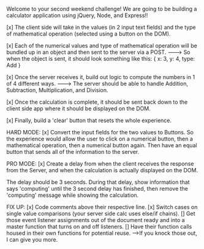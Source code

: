 Welcome to your second weekend challenge! We are going to be building a calculator application using jQuery, Node, and Express!!

[x] The client side will take in the values (in 2 input text fields) and the type of mathematical operation (selected using a button on the DOM).

[x] Each of the numerical values and type of mathematical operation will be bundled up in an object and then sent to the server via a POST.
    ---> So when the object is sent, it should look something like this: { x: 3, y: 4, type: Add }

[x] Once the server receives it, build out logic to compute the numbers in 1 of 4 different ways.
    ---> The server should be able to handle Addition, Subtraction, Multiplication, and Division.

[x] Once the calculation is complete, it should be sent back down to the client side app where it should be displayed on the DOM.

[x] Finally, build a 'clear' button that resets the whole experience.


HARD MODE:
[x] Convert the input fields for the two values to Buttons. So the experience would allow the user to click on a numerical button, then a mathematical operation, then a numerical button again. Then have an equal button that sends all of the information to the server.

PRO MODE:
[x] Create a delay from when the client receives the response from the Server, and when the calculation is actually displayed on the DOM.

The delay should be 3 seconds. During that delay, show information that says 'computing' until the 3 second delay has finished, then remove the 'computing' message while showing the calculation.


FIX UP:
[x] Code comments above their respective line.
[x] Switch cases on single value comparisons (your server side calc uses else/if chains).
[] Get those event listener assignments out of the document ready and into a master function that turns on and off listeners.
[] Have their function calls housed in their own functions for potential reuse.
-->If you knock those out, I can give you more.
